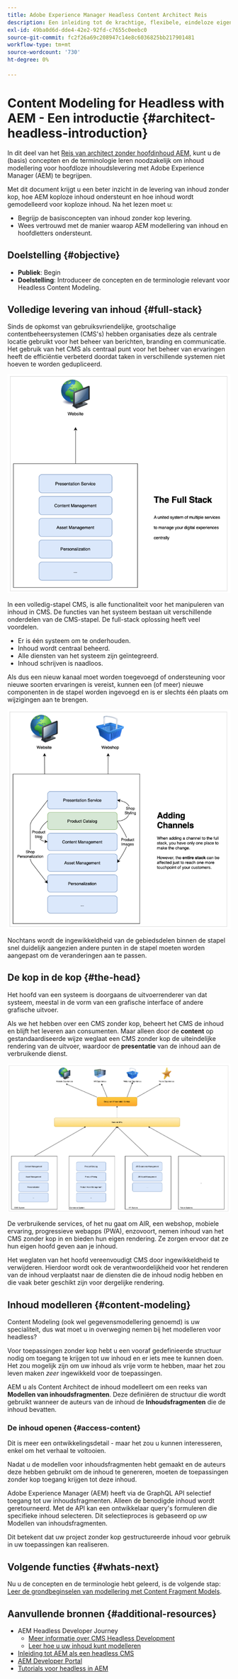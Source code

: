 ```yaml
---
title: Adobe Experience Manager Headless Content Architect Reis
description: Een inleiding tot de krachtige, flexibele, eindeloze eigenschappen van Adobe Experience Manager, en hoe te om inhoud voor uw project te modelleren.
exl-id: 49ba0d6d-dde4-42e2-92fd-c7655c0eebc0
source-git-commit: fc2f26a69c208947c14e8c6036825bb217901481
workflow-type: tm+mt
source-wordcount: '730'
ht-degree: 0%

---
```


# Content Modeling for Headless with AEM - Een introductie {#architect-headless-introduction}

In dit deel van het [Reis van architect zonder hoofdinhoud AEM](overview.md), kunt u de (basis) concepten en de terminologie leren noodzakelijk om inhoud modellering voor hoofdloze inhoudslevering met Adobe Experience Manager (AEM) te begrijpen.

Met dit document krijgt u een beter inzicht in de levering van inhoud zonder kop, hoe AEM koploze inhoud ondersteunt en hoe inhoud wordt gemodelleerd voor koploze inhoud. Na het lezen moet u:

* Begrijp de basisconcepten van inhoud zonder kop levering.
* Wees vertrouwd met de manier waarop AEM modellering van inhoud en hoofdletters ondersteunt.

## Doelstelling {#objective}

* **Publiek**: Begin
* **Doelstelling**: Introduceer de concepten en de terminologie relevant voor Headless Content Modeling.

## Volledige levering van inhoud {#full-stack}

Sinds de opkomst van gebruiksvriendelijke, grootschalige contentbeheersystemen (CMS&#39;s) hebben organisaties deze als centrale locatie gebruikt voor het beheer van berichten, branding en communicatie. Het gebruik van het CMS als centraal punt voor het beheer van ervaringen heeft de efficiëntie verbeterd doordat taken in verschillende systemen niet hoeven te worden gedupliceerd.

![De klassieke full-stack CMS](/help/journey-headless/developer/assets/full-stack.png)

In een volledig-stapel CMS, is alle functionaliteit voor het manipuleren van inhoud in CMS. De functies van het systeem bestaan uit verschillende onderdelen van de CMS-stapel. De full-stack oplossing heeft veel voordelen.

* Er is één systeem om te onderhouden.
* Inhoud wordt centraal beheerd.
* Alle diensten van het systeem zijn geïntegreerd.
* Inhoud schrijven is naadloos.

Als dus een nieuw kanaal moet worden toegevoegd of ondersteuning voor nieuwe soorten ervaringen is vereist, kunnen een (of meer) nieuwe componenten in de stapel worden ingevoegd en is er slechts één plaats om wijzigingen aan te brengen.

![Een nieuw kanaal toevoegen aan de stapel](/help/journey-headless/developer/assets/adding-channel.png)

Nochtans wordt de ingewikkeldheid van de gebiedsdelen binnen de stapel snel duidelijk aangezien andere punten in de stapel moeten worden aangepast om de veranderingen aan te passen.

## De kop in de kop {#the-head}

Het hoofd van een systeem is doorgaans de uitvoerrenderer van dat systeem, meestal in de vorm van een grafische interface of andere grafische uitvoer.

Als we het hebben over een CMS zonder kop, beheert het CMS de inhoud en blijft het leveren aan consumenten. Maar alleen door de **content** op gestandaardiseerde wijze weglaat een CMS zonder kop de uiteindelijke rendering van de uitvoer, waardoor de **presentatie** van de inhoud aan de verbruikende dienst.

![CMS zonder hoofd](/help/journey-headless/developer/assets/headless-cms.png)

De verbruikende services, of het nu gaat om AIR, een webshop, mobiele ervaring, progressieve webapps (PWA), enzovoort, nemen inhoud van het CMS zonder kop in en bieden hun eigen rendering. Ze zorgen ervoor dat ze hun eigen hoofd geven aan je inhoud.

Het weglaten van het hoofd vereenvoudigt CMS door ingewikkeldheid te verwijderen. Hierdoor wordt ook de verantwoordelijkheid voor het renderen van de inhoud verplaatst naar de diensten die de inhoud nodig hebben en die vaak beter geschikt zijn voor dergelijke rendering.

## Inhoud modelleren {#content-modeling}

Content Modeling (ook wel gegevensmodellering genoemd) is uw specialiteit, dus wat moet u in overweging nemen bij het modelleren voor headless?

Voor toepassingen zonder kop hebt u een vooraf gedefinieerde structuur nodig om toegang te krijgen tot uw inhoud en er iets mee te kunnen doen. Het zou mogelijk zijn om uw inhoud als vrije vorm te hebben, maar het zou leven maken *zeer* ingewikkeld voor de toepassingen.

AEM u als Content Architect de inhoud modelleert om een reeks van **Modellen van inhoudsfragmenten**. Deze definiëren de structuur die wordt gebruikt wanneer de auteurs van de inhoud de **Inhoudsfragmenten** die de inhoud bevatten.

### De inhoud openen {#access-content}

Dit is meer een ontwikkelingsdetail - maar het zou u kunnen interesseren, enkel om het verhaal te voltooien.

Nadat u de modellen voor inhoudsfragmenten hebt gemaakt en de auteurs deze hebben gebruikt om de inhoud te genereren, moeten de toepassingen zonder kop toegang krijgen tot deze inhoud.

Adobe Experience Manager (AEM) heeft via de GraphQL API selectief toegang tot uw inhoudsfragmenten. Alleen de benodigde inhoud wordt geretourneerd. Met de API kan een ontwikkelaar query&#39;s formuleren die specifieke inhoud selecteren. Dit selectieproces is gebaseerd op *uw* Modellen van inhoudsfragmenten.

Dit betekent dat uw project zonder kop gestructureerde inhoud voor gebruik in uw toepassingen kan realiseren.

## Volgende functies {#whats-next}

Nu u de concepten en de terminologie hebt geleerd, is de volgende stap: [Leer de grondbeginselen van modellering met Content Fragment Models](basics.md).

## Aanvullende bronnen {#additional-resources}

* AEM Headless Developer Journey
   * [Meer informatie over CMS Headless Development](/help/journey-headless/developer/learn-about.md)
   * [Leer hoe u uw inhoud kunt modelleren](/help/journey-headless/developer/model-your-content.md)
* [Inleiding tot AEM als een headless CMS](/help/sites-developing/headless/introduction.md)
* [AEM Developer Portal](https://experienceleague.adobe.com/landing/experience-manager/headless/developer.html)
* [Tutorials voor headless in AEM](https://experienceleague.adobe.com/docs/experience-manager-learn/getting-started-with-aem-headless/overview.html)
